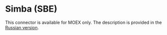# Simba (SBE)

This connector is available for MOEX only. The description is provided in the [Russian version](https://doc.stocksharp.ru/topics/api/connectors/russia/simba.html).
